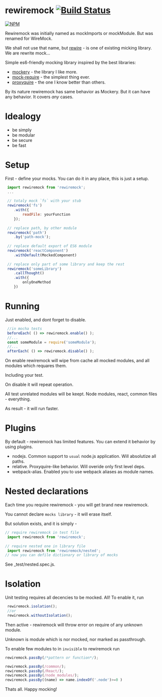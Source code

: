 # rewiremock [![Build Status](https://secure.travis-ci.org/theKashey/rewiremock.svg)](http://travis-ci.org/theKashey/rewiremock)

[![NPM](https://nodei.co/npm/rewiremock.png?downloads=true&stars=true)](https://nodei.co/npm/rewiremock/)

Rewiremock was initially named as mockImports or mockModule. But was renamed for WireMock.
 
We shall not use that name, but [rewire](https://github.com/jhnns/rewire) - is one of existing micking library.
We are rewrite mock...

Simple es6-friendly mocking library inspired by the best libraries:
- [mockery](https://github.com/mfncooper/mockery) - the library I like more.
- [mock-require](https://github.com/boblauer/mock-require) - the simplest thing ever.
- [proxyquire](https://github.com/theKashey/proxyquire) - the one I know better than others.

By its nature rewiremock has same behavior as Mockery. But it can have any behavior.
It covers _any_ cases.

# Idealogy
- be simply
- be modular
- be secure
- be fast

# Setup

First - define your mocks. You can do it in any place, this is just a setup.
```javascript
 import rewiremock from 'rewiremock';
 ...
 
 // totaly mock `fs` with your stub 
 rewiremock('fs')
    .with({
        readFile: yourFunction
    });
  
 // replace path, by other module 
 rewiremock('path')
    .by('path-mock');
  
 // replace default export of ES6 module 
 rewiremock('reactComponent')
    .withDefault(MockedComponent)
 
 // replace only part of some library and keep the rest 
 rewiremock('someLibrary')
    .callThought() 
    .with({
        onlyOneMethod
    })
```   
   
# Running
 Just enabled, and dont forget to disable.
 ```javascript
  //in mocha tests
  beforeEach( () => rewiremock.enable() );
  //...
  const someModule = require('someModule');
  //...
  afterEach( () => rewiremock.disable() );
 ```
 On enable rewiremock will wipe from cache all mocked modules, and all modules which requares them.
 
 Including your test.
 
 On disable it will repeat operation. 
 
 All test unrelated modules will be keept. Node modules, react, common files - everything.
 
 As result - it will run faster.

# Plugins
 By default - rewiremock has limited features. You can extend it behavior by using plugins.
 - nodejs. Common support to `usual` node.js application. Will absolutize all paths.
 - relative. Proxyquire-like behavior. Will overide only first level deps.
 - webpack-alias. Enabled you to use webpack aliases as module names.  

# Nested declarations
 Each time you require rewiremock - you will get brand new rewiremock.
 
 You cannot declare `mocks library` - it will erase itself.
 
 But solution exists, and it is simply - 
 ```javascript
 // require rewiremock in test file
  import rewiremock from 'rewiremock';
  
 // require nested one in library file
  import rewiremock from 'rewiremock/nested';
 // now you can defile dictionary or library of mocks 
 ```
 See _test/nested.spec.js.
  
# Isolation
 Unit testing requires all decencies to be mocked. All!
 To enable it, run
 ```javascript
  rewiremock.isolation();
  //or
  rewiremock.withoutIsolation();
 ```
 Then active - rewiremock will throw error on require of any unknown module.
 
 Unknown is module which is nor mocked, nor marked as passthrough. 
 
 To enable few modules to in `invisible` to rewiremock run
 ```javascript
 rewiremock.passBy(/*pattern or function*/);
 
 rewiremock.passBy(/common/);
 rewiremock.passBy(/React/);
 rewiremock.passBy(/node_modules/);
 rewiremock.passBy((name) => name.indexOf('.node')>=0 )
 ```
 
 Thats all. Happy mocking!
 